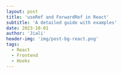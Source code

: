 ```yaml
---
layout: post
title: 'useRef and ForwardRef in React'
subtitle: 'A detailed guide with examples'
date: 2023-10-01
author: 'Jiali'
header-img: 'img/post-bg-react.png'
tags:
  - React
  - Frontend
  - Hooks
---
```


